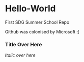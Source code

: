 # Hello-World
First SDG Summer School Repo


Github was colonised by Microsoft :)
### Title Over Here
*Italic over here*
